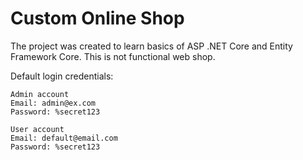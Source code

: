 # Custom Online Shop

The project was created to learn basics of ASP .NET Core and Entity Framework Core. This is not functional web shop.

Default login credentials:

    Admin account
    Email: admin@ex.com
    Password: %secret123
    
    User account
    Email: default@email.com
    Password: %secret123





